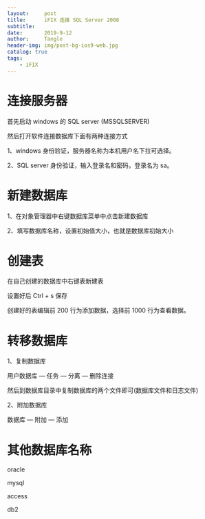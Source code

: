 ```yaml
---
layout:     post
title:      iFIX 连接 SQL Server 2008
subtitle:   
date:       2019-9-12
author:     Tangle
header-img: img/post-bg-ios9-web.jpg
catalog: true
tags:
    - iFIX
---
```


# 连接服务器

首先启动 windows 的 SQL server (MSSQLSERVER)

然后打开软件连接数据库下面有两种连接方式

1、windows 身份验证，服务器名称为本机用户名下拉可选择。

2、SQL server 身份验证，输入登录名和密码，登录名为 sa。

# 新建数据库

1、在对象管理器中右键数据库菜单中点击新建数据库

2、填写数据库名称，设置初始值大小，也就是数据库初始大小

# 创建表

在自己创建的数据库中右键表新建表

设置好后 Ctrl + s 保存

创建好的表编辑前 200 行为添加数据，选择前 1000 行为查看数据。

# 转移数据库

1、复制数据库

用户数据库 — 任务 — 分离 — 删除连接

然后到数据库目录中复制数据库的两个文件即可(数据库文件和日志文件)

2、附加数据库

数据库 — 附加 — 添加

# 其他数据库名称

oracle

mysql

access

db2
